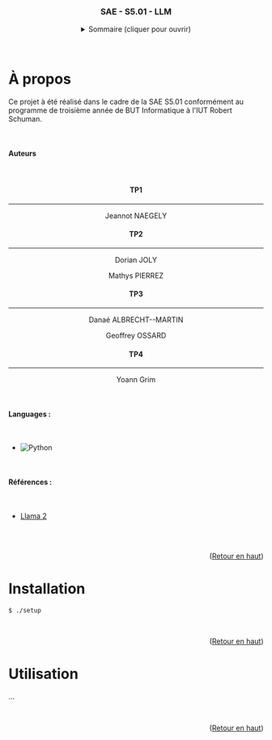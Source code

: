 <a name="readme-top"></a>

<!-- PROJECT TITLE -->
<br />
<div align="center">
<h3 align="center">SAE - S5.01 - LLM</h3>
</div>

<!-- TABLE OF CONTENTS -->
<details>
  <summary align="center">Sommaire (cliquer pour ouvrir)</summary> 
  <ul>
    <li>
      <a href="#à-propos">À propos</a>
    </li>
    <li>
      <a href="#installation">Installation</a>
    </li>
    <li>
      <a href="#utilisation">Utilisation</a>
  </ul>
</details>

<br>
<br>

<!-- ABOUT THE PROJECT -->
# À propos
Ce projet à été réalisé dans le cadre de la SAE S5.01 conformément au programme de troisième année de BUT Informatique à l'IUT Robert Schuman.

<br>

#### Auteurs
<br>

<div style="text-align: center">

#### TP1

---

Jeannot NAEGELY

#### TP2

---

Dorian JOLY

Mathys PIERREZ

#### TP3

---

Danaé ALBRECHT--MARTIN

Geoffrey OSSARD

#### TP4

---

Yoann Grim

</div>

<br>

#### Languages :
<br>

* ![Python]

<br>

#### Références :

<br>

* [Llama 2]

<br>

<br>
<p align="right">(<a href="#readme-top">Retour en haut</a>)</p>

<!-- INSTALLATION -->
# Installation
`$ ./setup`

<br>
<p align="right">(<a href="#readme-top">Retour en haut</a>)</p>

<!-- UTILISATION -->
# Utilisation
...

<br>
<p align="right">(<a href="#readme-top">Retour en haut</a>)</p>

<!-- LINKS -->
[Python]: https://img.shields.io/badge/python-3670A0?style=for-the-badge&logo=python&logoColor=ffdd54
[Llama 2]: https://ai.meta.com/llama/